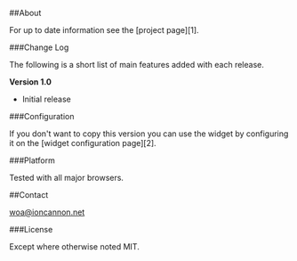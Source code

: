 ##About

For up to date information see the [project page][1].

###Change Log

The following is a short list of main features added with each release.

**Version 1.0**

 - Initial release

###Configuration

If you don't want to copy this version you can use the widget by configuring it on the [widget configuration page][2].

###Platform

Tested with all major browsers.

##Contact

woa@ioncannon.net


###License

Except where otherwise noted MIT.
